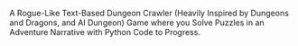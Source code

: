 A Rogue-Like Text-Based Dungeon Crawler (Heavily Inspired by Dungeons and Dragons, and AI Dungeon) Game where you Solve Puzzles in an Adventure Narrative with Python Code to Progress.
